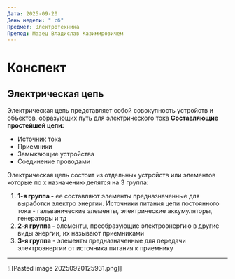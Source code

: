 ```yaml
---
Дата: 2025-09-20
День недели: " сб"
Предмет: Электротехника
Препод: Мазец Владислав Казимировичем
---
```

# Конспект

## Электрическая цепь

Электрическая цепь представляет собой совокупность устройств и объектов, образующих путь для электрического тока
**Составляющие простейшей цепи:**
- Источник тока
- Приемники
- Замыкающие устройства
- Соединение проводами

Электрическая цепь состоит из отдельных устройств или элементов которые по х назначению делятся на 3 группа:
1) **1-я группа -** ее составляют элементы предназначенные для выработки электро энергии. Источники питания цепи постоянного тока - гальванические элементы, электрические аккумуляторы, генераторы и тд
2) **2-я группа -** элементы, преобразующие электроэнергию в другие виды энергии, их называют приемниками
3) **3-я группа** - элементы предназначенные для передачи электроэнергии от источника питания к приемнику
---

![[Pasted image 20250920125931.png]]